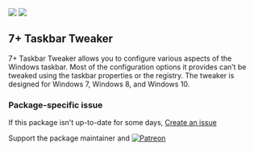 [![](https://img.shields.io/chocolatey/v/7-taskbar-tweaker?color=green&label=7-taskbar-tweaker)](https://chocolatey.org/packages/7-taskbar-tweaker) [![](https://img.shields.io/chocolatey/dt/7-taskbar-tweaker)](https://chocolatey.org/packages/7-taskbar-tweaker)

## 7+ Taskbar Tweaker

7+ Taskbar Tweaker allows you to configure various aspects of the Windows taskbar.
Most of the configuration options it provides can’t be tweaked using the taskbar properties or the registry.
The tweaker is designed for Windows 7, Windows 8, and Windows 10.

### Package-specific issue
If this package isn't up-to-date for some days, [Create an issue](https://github.com/tunisiano187/Choco-packages/issues/new/choose)

Support the package maintainer and [![Patreon](https://cdn.jsdelivr.net/gh/tunisiano187/choco-packages@f986b7f5de3afc021180256752805698d4efbc38/icons/patreon.png)](https://www.patreon.com/tunisiano)
